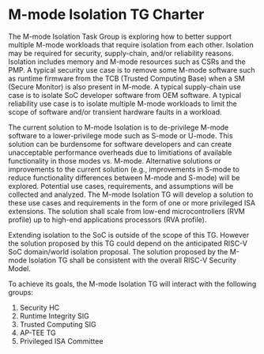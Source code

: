 # M-mode Isolation TG Charter

The M-mode Isolation Task Group is exploring how to better support multiple M-mode workloads that require isolation from each other. Isolation may be required for security, supply-chain, and/or reliability reasons. Isolation includes memory and M-mode resources such as CSRs and the PMP. A typical security use case is to remove some M-mode software such as runtime firmware from the TCB (Trusted Computing Base) when a SM (Secure Monitor) is also present in M-mode. A typical supply-chain use case is to isolate SoC developer software from OEM software. A typical reliability use case is to isolate multiple M-mode workloads to limit the scope of software and/or transient hardware faults in a workload.

The current solution to M-mode Isolation is to de-privilege M-mode software to a lower-privilege mode such as S-mode or U-mode. This solution can be burdensome for software developers and can create unacceptable performance overheads due to limitiations of available functionality in those modes vs. M-mode. Alternative solutions or improvements to the current solution (e.g., improvements in S-mode to reduce functionality differences between M-mode and S-mode) will be explored. Potential use cases, requirements, and assumptions will be collected and analyzed. The M-mode Isolation TG will develop a solution to these use cases and requirements in the form of one or more privileged ISA extensions. The solution shall scale from low-end microcontrollers (RVM profile) up to high-end applications processors (RVA profile). 

Extending isolation to the SoC is outside of the scope of this TG. However the solution proposed by this TG could depend on the anticipated RISC-V SoC domain/world isolation proposal. The solution proposed by the M-mode Isolation TG shall be consistent with the overall RISC-V Security Model.

To achieve its goals, the M-mode Isolation TG will interact with the following groups:

 1. Security HC
 2. Runtime Integrity SIG
 3. Trusted Computing SIG
 4. AP-TEE TG
 5. Privileged ISA Committee
